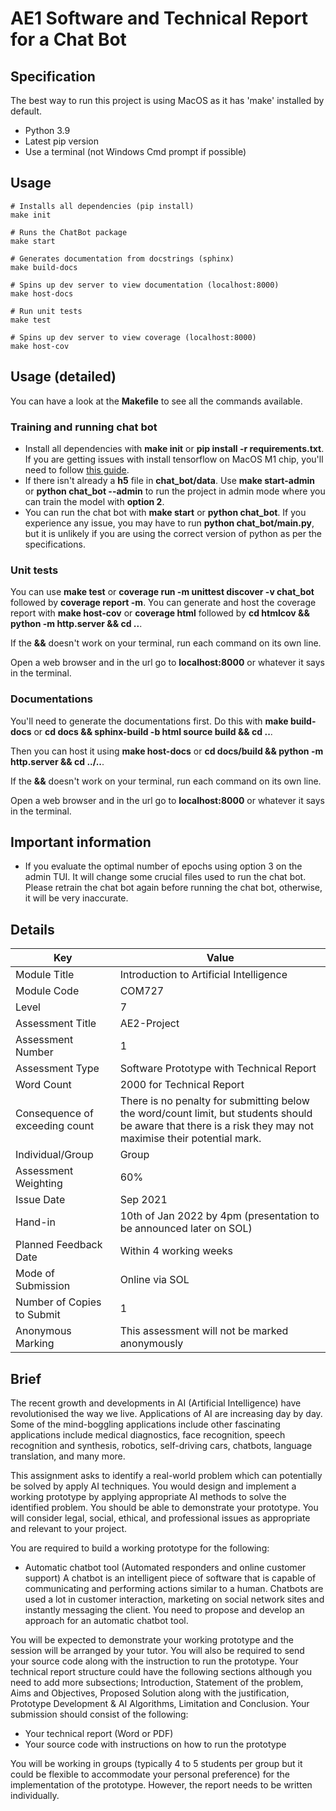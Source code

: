 # AE1 Software and Technical Report for a Chat Bot

## Specification

The best way to run this project is using MacOS as it has 'make' installed by default.

- Python 3.9
- Latest pip version
- Use a terminal (not Windows Cmd prompt if possible)

## Usage

```
# Installs all dependencies (pip install)
make init

# Runs the ChatBot package
make start

# Generates documentation from docstrings (sphinx)
make build-docs

# Spins up dev server to view documentation (localhost:8000)
make host-docs

# Run unit tests
make test

# Spins up dev server to view coverage (localhost:8000)
make host-cov

```

## Usage (detailed)

You can have a look at the **Makefile** to see all the commands available.

### Training and running chat bot

- Install all dependencies with **make init** or **pip install -r requirements.txt**. If you are getting issues with install tensorflow on MacOS M1 chip, you'll need to follow [this guide](https://developer.apple.com/metal/tensorflow-plugin/).
- If there isn't already a **h5** file in **chat_bot/data**. Use **make start-admin** or **python chat_bot --admin** to run the project in admin mode where you can train the model with **option 2**.
- You can run the chat bot with **make start** or **python chat_bot**. If you experience any issue, you may have to run **python chat_bot/__main__.py**, but it is unlikely if you are using the correct version of python as per the specifications.

### Unit tests

You can use **make test** or **coverage run -m unittest discover -v chat_bot** followed by **coverage report -m**. You can generate and host the coverage report with **make host-cov** or **coverage html** followed by **cd htmlcov && python -m http.server && cd ..**.

If the **&&** doesn't work on your terminal, run each command on its own line.

Open a web browser and in the url go to **localhost:8000** or whatever it says in the terminal.

### Documentations

You'll need to generate the documentations first. Do this with **make build-docs** or **cd docs && sphinx-build -b html source build && cd ..**.

Then you can host it using **make host-docs** or **cd docs/build && python -m http.server && cd ../..**.

If the **&&** doesn't work on your terminal, run each command on its own line.

Open a web browser and in the url go to **localhost:8000** or whatever it says in the terminal.

## Important information

- If you evaluate the optimal number of epochs using option 3 on the admin TUI. It will change some crucial files used to run the chat bot. Please retrain the chat bot again before running the chat bot, otherwise, it will be very inaccurate.

## Details

| Key                            | Value                                                                                                                                                        |
| ------------------------------ | ------------------------------------------------------------------------------------------------------------------------------------------------------------ |
| Module Title                   | Introduction to Artificial Intelligence                                                                                                                      |
| Module Code                    | COM727                                                                                                                                                       |
| Level                          | 7                                                                                                                                                            |
| Assessment Title               | AE2-Project                                                                                                                                                  |
| Assessment Number              | 1                                                                                                                                                            |
| Assessment Type                | Software Prototype with Technical Report                                                                                                                     |
| Word Count                     | 2000 for Technical Report                                                                                                                                    |
| Consequence of exceeding count | There is no penalty for submitting below the word/count limit, but students should be aware that there is a risk they may not maximise their potential mark. |
| Individual/Group               | Group                                                                                                                                                        |
| Assessment Weighting           | 60%                                                                                                                                                          |
| Issue Date                     | Sep 2021                                                                                                                                                     |
| Hand-in                        | 10th of Jan 2022 by 4pm (presentation to be announced later on SOL)                                                                                          |
| Planned Feedback Date          | Within 4 working weeks                                                                                                                                       |
| Mode of Submission             | Online via SOL                                                                                                                                               |
| Number of Copies to Submit     | 1                                                                                                                                                            |
| Anonymous Marking              | This assessment will not be marked anonymously                                                                                                               |

## Brief

The recent growth and developments in AI (Artificial Intelligence) have revolutionised the way we live. Applications of AI are increasing day by day. Some of the mind-boggling applications include other fascinating applications include medical diagnostics, face recognition, speech recognition and synthesis, robotics, self-driving cars, chatbots, language translation, and many more.

This assignment asks to identify a real-world problem which can potentially be solved by apply AI techniques. You would design and implement a working prototype by applying appropriate AI methods to solve the identified problem. You should be able to demonstrate your prototype. You will consider legal, social, ethical, and professional issues as appropriate and relevant to your project.

You are required to build a working prototype for the following:

- Automatic chatbot tool (Automated responders and online customer support) A chatbot is an intelligent piece of software that is capable of communicating and performing actions similar to a human. Chatbots are used a lot in customer interaction, marketing on social network sites and instantly messaging the client. You need to propose and develop an approach for an automatic chatbot tool.

You will be expected to demonstrate your working prototype and the session will be arranged by your tutor. You will also be required to send your source code along with the instruction to run the prototype. Your technical report structure could have the following sections although you need to add more subsections; Introduction, Statement of the problem, Aims and Objectives, Proposed Solution along with the justification, Prototype Development & AI Algorithms, Limitation and Conclusion. Your submission should consist of the following:

- Your technical report (Word or PDF)
- Your source code with instructions on how to run the prototype

You will be working in groups (typically 4 to 5 students per group but it could be flexible to accommodate your personal preference) for the implementation of the prototype. However, the report needs to be written individually.

